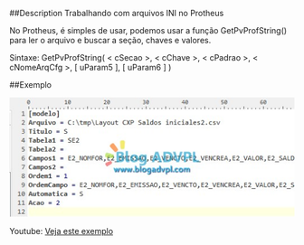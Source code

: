 ##Description
Trabalhando com arquivos INI no Protheus

No Protheus, é simples de usar, podemos usar a função GetPvProfString() para ler o arquivo e buscar a seção, chaves e valores.

Sintaxe: GetPvProfString( < cSecao >, < cChave >, < cPadrao >, < cNomeArqCfg >, [ uParam5 ], [ uParam6 ] )

##Exemplo
<p><img src="resources/arquivoini.jpg"></p>

Youtube: <a href="https://youtu.be/3OyuOH2Pg3I" target="_blank">Veja este exemplo</a>




